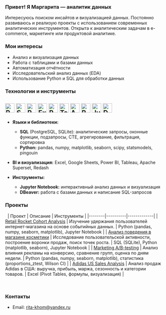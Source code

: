 ### Привет! Я Маргарита — аналитик данных

Интересуюсь поиском инсайтов и визуализацией данных. Постоянно развиваюсь и реализую проекты с использованием современных аналитических инструментов. Открыта к аналитическим задачам в e-commerce, маркетинге или продуктовой аналитике.


### Мои интересы

- Анализ и визуализация данных  
- Работа с таблицами и базами данных  
- Автоматизация отчётности  
- Исследовательский анализ данных (EDA)  
- Использование Python и SQL для обработки данных  

### Технологии и инструменты

<img alt="PostgreSQL" src="https://img.shields.io/badge/PostgreSQL-316192?logo=postgresql&logoColor=white" height="30"/> <img alt="SQLite" src="https://img.shields.io/badge/SQLite-003B57?logo=sqlite&logoColor=white" height="30"/> <img alt="Python" src="https://img.shields.io/badge/Python-3776AB?logo=python&logoColor=white" height="30"/> <img alt="Excel" src="https://img.shields.io/badge/Microsoft_Excel-217346?logo=microsoft-excel&logoColor=white" height="30"/> <img alt="Power BI" src="https://img.shields.io/badge/Power_BI-F2C811?logo=microsoft-power-bi&logoColor=black" height="30"/> <img alt="Tableau" src="https://img.shields.io/badge/Tableau-E97627?logo=tableau&logoColor=white" height="30"/> <img alt="Apache Superset" src="https://img.shields.io/badge/Apache_Superset-000000?logo=apache-superset&logoColor=white" height="30"/> <img alt="Redash" src="https://img.shields.io/badge/Redash-FF3B30?logo=redash&logoColor=white" height="30"/> <img alt="Jupyter" src="https://img.shields.io/badge/Jupyter-F37626?logo=jupyter&logoColor=white" height="30"/> <img alt="DBeaver" src="https://img.shields.io/badge/DBeaver-4E97A1?logo=dbeaver&logoColor=white" height="30"/> 
---

- **Языки и библиотеки:**  
  - **SQL** (PostgreSQL, SQLite): аналитические запросы, оконные функции, подзапросы, CTE, агрегирование, фильтрация, сортировка  
  - **Python:** pandas, numpy, matplotlib, seaborn, scipy, statsmodels, pingouin  

- **BI и визуализация:** Excel, Google Sheets, Power BI, Tableau, Apache Superset, Redash

- **Инструменты:**  
  - **Jupyter Notebook:** интерактивный анализ данных и визуализация  
  - **DBeaver:** работа с базами данных и написание SQL-запросов  


### Проекты
&nbsp;
| Проект | Описание | Инструменты |
|--------|----------|-------------|
| [Retail Rocket Cohort Analysis](https://github.com/твойник/retail-rocket-cohort) | Изучение удержания пользователей интернет-магазина на основе событийных данных. | Python (pandas, numpy, seaborn, matplotlib), Jupyter Notebook |
| [Анализ поведения в магазине косметики](https://github.com/твойник/cosmetics-shop-analysis) | Исследование пользовательской активности, построение воронки продаж, поиск точек роста. | SQL (SQLite), Python (matplotlib, seaborn), Jupyter Notebook |
| [Marketing A/B-testing](https://github.com/твойник/marketing-ab-test) | Анализ влияния рекламы на конверсию, сравнение групп, оценка по дням недели. | Python (pandas, numpy, seaborn, matplotlib), статистика (proportions_ztest, Wilson CI) |
| [Adidas US Sales Analysis](https://github.com/твойник/adidas-sales-excel) | Анализ продаж Adidas в США: выручка, прибыль, маржа, сезонность и категории товаров. | Excel (Pivot Tables, формулы, визуализация) |

&nbsp;
### Контакты

- Email: rita-khom@yandex.ru

